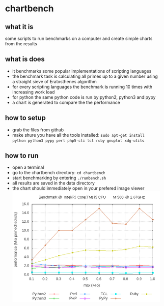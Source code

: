 # chartbench

## what it is
some scripts to run benchmarks on a computer and create simple charts
from the results

## what is does
* it benchmarks some popular implementations of scripting languages
* the benchmark task is calculating all primes up to a given number
  using a straight sieve of Eratosthenes algorithm
* for every scripting languages the benchmark is running 10 times with 
  increasing work load
* for python the same python code is run by python2, python3 and pypy
* a chart is generated to compare the the performance


## how to setup
* grab the files from github 
* make shure you have all the tools installed:
  `sudo apt-get install python python3 pypy perl php5-cli tcl ruby gnuplot xdg-utils`

## how to run
* open a terminal
* go to the chartbench directory: `cd chartbench`
* start benchmarking by entering `./runbench.sh`
* all results are saved in the data directory
* the chart should immediately open in your prefered image viewer
![](https://github.com/oliworx/chartbench/blob/master/data/bench.png)
